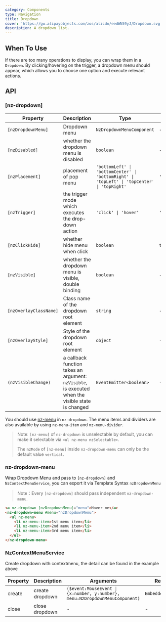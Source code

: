 ```yaml
---
category: Components
type: Navigation
title: Dropdown
cover: 'https://gw.alipayobjects.com/zos/alicdn/eedWN59yJ/Dropdown.svg'
description: A dropdown list.
---
```


## When To Use

If there are too many operations to display, you can wrap them in a `Dropdown`. By clicking/hovering on the trigger, a dropdown menu should appear, which allows you to choose one option and execute relevant actions.

## API

### [nz-dropdown]

| Property               | Description                                                                                       | Type                                                                                        | Default        |
| ---------------------- | ------------------------------------------------------------------------------------------------- | ------------------------------------------------------------------------------------------- | -------------- |
| `[nzDropdownMenu]`     | Dropdown menu                                                                                     | `NzDropdownMenuComponent`                                                                   | -              |
| `[nzDisabled]`         | whether the dropdown menu is disabled                                                             | `boolean`                                                                                   | -              |
| `[nzPlacement]`        | placement of pop menu                                                                             | `'bottomLeft' \| 'bottomCenter' \| 'bottomRight' \| 'topLeft' \| 'topCenter' \| 'topRight'` | `'bottomLeft'` |
| `[nzTrigger]`          | the trigger mode which executes the drop-down action                                              | `'click' \| 'hover'`                                                                        | `'hover'`      |
| `[nzClickHide]`        | whether hide menu when click                                                                      | `boolean`                                                                                   | `true`         |
| `[nzVisible]`          | whether the dropdown menu is visible, double binding                                              | `boolean`                                                                                   | -              |
| `[nzOverlayClassName]` | Class name of the dropdown root element                                                           | `string`                                                                                    | -              |
| `[nzOverlayStyle]`     | Style of the dropdown root element                                                                | `object`                                                                                    | -              |
| `(nzVisibleChange)`    | a callback function takes an argument: `nzVisible`, is executed when the visible state is changed | `EventEmitter<boolean>`                                                                     | -              |

You should use [nz-menu](/components/menu/en) in `nz-dropdown`. The menu items and dividers are also available by using `nz-menu-item` and `nz-menu-divider`.

> Note: `[nz-menu]` of `nz-dropdown` is unselectable by default, you can make it selectable via `<ul nz-menu nzSelectable>`.
>
> The `nzMode` of `[nz-menu]` inside `nz-dropdown-menu` can only be the default value `vertical`.

### nz-dropdown-menu

Wrap Dropdown Menu and pass to `[nz-dropdown]` and `NzContextMenuService`, you can export it via Template Syntax `nzDropdownMenu`

> Note：Every `[nz-dropdown]` should pass independent `nz-dropdown-menu`.

```html
<a nz-dropdown [nzDropdownMenu]="menu">Hover me</a>
<nz-dropdown-menu #menu="nzDropdownMenu">
  <ul nz-menu>
    <li nz-menu-item>1st menu item</li>
    <li nz-menu-item>2nd menu item</li>
    <li nz-menu-item>3rd menu item</li>
  </ul>
</nz-dropdown-menu>
```

### NzContextMenuService

Create dropdown with contextmenu, the detail can be found in the example above

| Property | Description     | Arguments                                                                   | Return Value           |
| -------- | --------------- | --------------------------------------------------------------------------- | ---------------------- |
| create   | create dropdown | `($event:MouseEvent \| {x:number, y:number}, menu:NzDropdownMenuComponent)` | `EmbeddedViewRef<any>` |
| close    | close dropdown  | -                                                                           | -                      |
